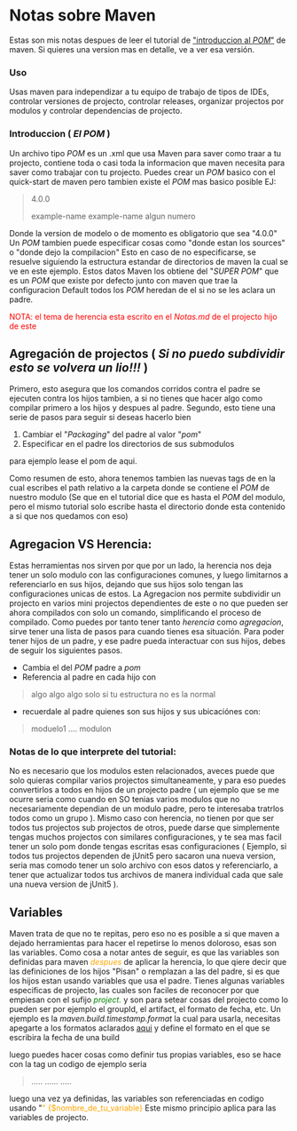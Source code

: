 # Notas sobre Maven

Estas son mis notas despues de leer el tutorial de ["introduccion al *POM*"](https://maven.apache.org/guides/introduction/introduction-to-the-pom.html) de maven. Si quieres una version mas en
detalle, ve a ver esa versión.

### Uso
Usas maven para independizar a tu equipo de trabajo de tipos de IDEs,
controlar versiones de projecto, controlar releases, organizar projectos por modulos y controlar dependencias de projecto.

### Introduccion ( *El POM* )
Un archivo tipo *POM* es un .xml que usa Maven para saver como traar a tu projecto, contiene toda o casi toda la informacion que maven necesita para saver como trabajar con tu projecto. 
    Puedes crear un *POM* basico con el quick-start de maven pero tambien
existe el *POM* mas basico posible EJ:
><project>
>
>   <modelVersion>4.0.0</modelVersion>
>
>   <groupId>example-name</groupId>
>   <artifactId>example-name</artifactId>
>   <version>algun numero</version>
>
></project>
Donde la version de modelo o <modelVersion>de momento es obligatorio que sea "4.0.0"
Un *POM* tambien puede especificar cosas como "donde estan los sources" 
o "donde dejo la compilacion" Esto en caso de no especificarse, se resuelve siguiendo la estructura estandar de directorios de maven la cual se ve en este ejemplo.
    Estos datos Maven los obtiene del "*SUPER POM*" que es un *POM* que
existe por defecto junto con maven que trae la configuracion Default
todos los *POM* heredan de el si no se les aclara un padre.

<span style = "color:Red" > NOTA: el tema de herencia esta escrito en el *Notas.md* de el projecto hijo de este </span> 

## Agregación de projectos ( *Si no puedo subdividir esto se volvera un lio!!!* )

Primero, esto asegura que los comandos corridos contra el padre
se ejecuten contra los hijos tambien, a si no tienes que hacer algo como
compilar primero a los hijos y despues al padre.
    Segundo, esto tiene una serie de pasos para seguir si deseas hacerlo bien
1. Cambiar el "_Packaging_" del padre al valor "*pom*"
2. Especificar en el padre los directorios de sus submodulos

para ejemplo lease el pom de aqui.

Como resumen de esto, ahora tenemos tambien las nuevas tags de
_<module></module>_ en la cual escribes el path relativo a la 
carpeta donde se contiene el *POM* de nuestro modulo (Se que en
el tutorial dice que es hasta el *POM* del modulo, pero el mismo
tutorial solo escribe hasta el directorio donde esta contenido a 
si que nos quedamos con eso)

## Agregacion VS Herencia:

Estas herramientas nos sirven por que por un lado, la herencia nos deja
tener un solo modulo con las configuraciones comunes, y luego limitarnos a
referenciarlo en sus hijos, dejando que sus hijos solo tengan las configuraciones unicas de estos.
    La Agregacion nos permite subdividir un projecto en varios 
mini projectos dependientes de este o no que pueden ser ahora compilados
con solo un comando, simplificando el proceso de compilado. 
    Como puedes por tanto tener tanto *herencia* como *agregacion*,
sirve tener una lista de pasos para cuando tienes esa situación.
    Para poder tener hijos de un padre, y ese padre pueda interactuar con
sus hijos, debes de seguir los siguientes pasos.
- Cambia el _<packagin>_ del *POM* padre a _*pom*_
- Referencia al padre en cada hijo con 
><parent>
>   <artifactId>algo</artifactId>
>   <groupId>algo</groupId>
>   <version>algo</version>
>   <relativePath>solo si tu estructura no es la normal</relativePath>
></parent>
- recuerdale al padre quienes son sus hijos y sus ubicaciónes con:
><modules>
>   <module>moduelo1</moduel>
>   ....
>   <module>modulon</moduel>
></modules>

### Notas de lo que interprete del tutorial:
No es necesario que los modulos esten relacionados, aveces puede que 
solo quieras compilar varios projectos simultaneamente, y para eso
puedes convertirlos a todos en hijos de un projecto padre ( un ejemplo que
se me ocurre seria como cuando en SO tenias varios modulos que no 
necesariamente dependian de un modulo padre, pero te interesaba tratrlos 
todos como un grupo ).
    Mismo caso con herencia, no tienen por que ser todos tus projectos 
sub projectos de otros, puede darse que simplemente tengas muchos projectos
con similares configuraciones, y te sea mas facil tener un solo pom
donde tengas escritas esas configuraciones ( Ejemplo, si todos tus
projectos dependen de jUnit5 pero sacaron una nueva version, seria mas 
comodo tener un solo archivo con esos datos y referenciarlo, a tener que 
actualizar todos tus archivos de manera individual cada que sale una 
nueva version de jUnit5 ).

## Variables

Maven trata de que no te repitas, pero eso no es posible a si que 
maven a dejado herramientas para hacer el repetirse lo menos doloroso,
esas son las variables. 
    Como cosa a notar antes de seguir, es que las variables son definidas
para maven <span style = "color:orange" >*despues* </span>de aplicar la 
herencia, lo que qiere decir que las definiciones de los hijos "Pisan" o 
remplazan a las del padre, si es que los hijos estan usando variables
que usa el padre.
    Tienes algunas variables especificas de projecto, las cuales 
son faciles de reconocer por que empiesan con el sufijo <span style = "color:green">_project._</span> y son para setear cosas del projecto como
lo pueden ser por ejemplo el groupId, el artifact, el formato de fecha,
etc. 
    Un ejemplo es la _maven.build.timestamp.format_ la cual para usarla,
necesitas apegarte a los formatos aclarados [aqui](https://docs.oracle.com/javase/7/docs/api/java/text/SimpleDateFormat.html)
y define el formato en el que se escribira la fecha de una build

luego puedes hacer cosas como definir tus propias variables, eso se hace
con la tag <properties></properties> un codigo de ejemplo seria
><properties>
>   <variable1>.....</variable1>
>   ......
>   <variableN>.....</variableN>
></properties>
luego una vez ya definidas, las variables son referenciadas en codigo usando "<span style = "color:orange">" {$nombre_de_tu_variable}</span>
Este mismo principio aplica para las variables de projecto.
